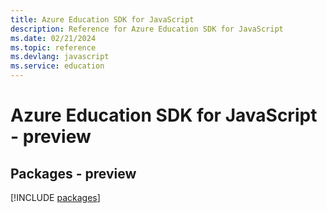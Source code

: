 ```yaml
---
title: Azure Education SDK for JavaScript
description: Reference for Azure Education SDK for JavaScript
ms.date: 02/21/2024
ms.topic: reference
ms.devlang: javascript
ms.service: education
---
```

# Azure Education SDK for JavaScript - preview
## Packages - preview
[!INCLUDE [packages](education-index.md)]